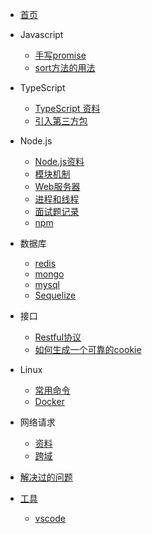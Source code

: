 * [首页](README.md)

* Javascript
  * [手写promise](javascript/promise.md)
  * [sort方法的用法](javascript/sort.md)
  
* TypeScript
	* [TypeScript 资料](typescript/index) 
	* [引入第三方包](typescript/package)
	
* Node.js
   * [Node.js资料](/nodejs/index)
   * [模块机制](/nodejs/module)
   * [Web服务器](/nodejs/webServer)
   * [进程和线程](/nodejs/process)
   * [面试题记录](/nodejs/interview)
   * [npm](/nodejs/npm)
   
* 数据库
   * [redis](database/redis)
   * [mongo](database/mongo)
   * [mysql](database/mysql)
   * [Sequelize](database/sequelize)
   
* 接口
    * [Restful协议](interface/restful)
    * [如何生成一个可靠的cookie](interface/cookie)
    
* Linux
    * [常用命令](linux/command)
    * [Docker](linux/docker)
    
* 网络请求
    * [资料](network/index)
    * [跨域](network/cors)
    
* [解决过的问题](article/problem)

* [工具](tool/index)
    * [vscode](tool/vscode)





